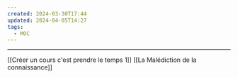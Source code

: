 ```yaml
---
created: 2024-03-30T17:44
updated: 2024-04-05T14:27
tags:
  - MOC
---
```

---
[[Créer un cours c'est prendre le temps 1]]
[[La Malédiction de la connaissance]]

